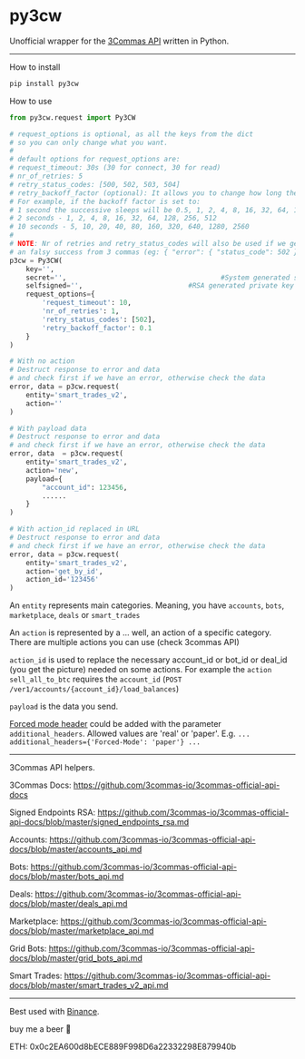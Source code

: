 # py3cw

Unofficial wrapper for the [3Commas API](https://github.com/3commas-io/3commas-official-api-docs) written in Python.
***

How to install 

```bash
pip install py3cw
```

How to use

```python
from py3cw.request import Py3CW

# request_options is optional, as all the keys from the dict
# so you can only change what you want.
#
# default options for request_options are:
# request_timeout: 30s (30 for connect, 30 for read)
# nr_of_retries: 5
# retry_status_codes: [500, 502, 503, 504]
# retry_backoff_factor (optional): It allows you to change how long the processes will sleep between failed requests.
# For example, if the backoff factor is set to:
# 1 second the successive sleeps will be 0.5, 1, 2, 4, 8, 16, 32, 64, 128, 256.
# 2 seconds - 1, 2, 4, 8, 16, 32, 64, 128, 256, 512
# 10 seconds - 5, 10, 20, 40, 80, 160, 320, 640, 1280, 2560
# 
# NOTE: Nr of retries and retry_status_codes will also be used if we get 
# an falsy success from 3 commas (eg: { "error": { "status_code": 502 }})
p3cw = Py3CW(
    key='', 
    secret='',                                      #System generated secret key
    selfsigned='',                          #RSA generated private key
    request_options={
        'request_timeout': 10,
        'nr_of_retries': 1,
        'retry_status_codes': [502],
        'retry_backoff_factor': 0.1
    }
)

# With no action
# Destruct response to error and data
# and check first if we have an error, otherwise check the data
error, data = p3cw.request(
    entity='smart_trades_v2',
    action=''
)

# With payload data
# Destruct response to error and data
# and check first if we have an error, otherwise check the data
error, data  = p3cw.request(
    entity='smart_trades_v2', 
    action='new', 
    payload={
        "account_id": 123456,
        ......
    }
)

# With action_id replaced in URL
# Destruct response to error and data
# and check first if we have an error, otherwise check the data
error, data = p3cw.request(
    entity='smart_trades_v2', 
    action='get_by_id',
    action_id='123456'
)
```

An `entity` represents main categories. Meaning, you have `accounts`, `bots`, `marketplace`, `deals` or `smart_trades`

An `action` is represented by a ... well, an action of a specific category. There are multiple actions you can use (check 3commas API)

`action_id` is used to replace the necessary account_id or bot_id or deal_id (you get the picture) needed on some actions. For example the `action` `sell_all_to_btc` requires the `account_id` (`POST /ver1/accounts/{account_id}/load_balances`)

`payload` is the data you send.

[Forced mode header](https://github.com/3commas-io/3commas-official-api-docs#api-modesreal-or-paper) could be added with the parameter `additional_headers`. Allowed values are 'real' or 'paper'. E.g. 
`... additional_headers={'Forced-Mode': 'paper'} ...`

***

3Commas API helpers.

3Commas Docs: https://github.com/3commas-io/3commas-official-api-docs

Signed Endpoints RSA: https://github.com/3commas-io/3commas-official-api-docs/blob/master/signed_endpoints_rsa.md

Accounts: https://github.com/3commas-io/3commas-official-api-docs/blob/master/accounts_api.md

Bots: https://github.com/3commas-io/3commas-official-api-docs/blob/master/bots_api.md

Deals: https://github.com/3commas-io/3commas-official-api-docs/blob/master/deals_api.md

Marketplace: https://github.com/3commas-io/3commas-official-api-docs/blob/master/marketplace_api.md

Grid Bots: https://github.com/3commas-io/3commas-official-api-docs/blob/master/grid_bots_api.md

Smart Trades: https://github.com/3commas-io/3commas-official-api-docs/blob/master/smart_trades_v2_api.md
***

Best used with [Binance](https://www.binance.com/en/register?ref=XEK765NE).

buy me a beer 🍺

ETH: 0x0c2EA600d8bECE889F998D6a22332298E879940b
